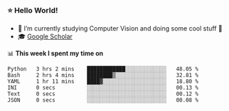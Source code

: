 ### ⭐️ Hello World!

<!--
**hologerry/hologerry** is a ✨ _special_ ✨ repository because its `README.md` (this file) appears on your GitHub profile.

Here are some ideas to get you started:

- 🔭 I’m currently working and studying on Computer Vision
- 🌱 I’m currently learning at Peking University
- 💬 Ask me about 
- 📫 How to reach me: E-mail
- 😄 Pronouns: he/his
- ⚡ Fun fact: Music is the Power
-->


- 🔭 I’m currently studying Computer Vision and doing some cool stuff 🤖
- 🎓 [Google Scholar](https://scholar.google.com/citations?user=3ykqW9wAAAAJ&hl=en)


📊 **This week I spent my time on**

<!--START_SECTION:waka-->

```text
Python   3 hrs 2 mins    ████████████░░░░░░░░░░░░░   48.05 %
Bash     2 hrs 4 mins    ████████▒░░░░░░░░░░░░░░░░   32.81 %
YAML     1 hr 11 mins    ████▓░░░░░░░░░░░░░░░░░░░░   18.80 %
INI      0 secs          ░░░░░░░░░░░░░░░░░░░░░░░░░   00.13 %
Text     0 secs          ░░░░░░░░░░░░░░░░░░░░░░░░░   00.12 %
JSON     0 secs          ░░░░░░░░░░░░░░░░░░░░░░░░░   00.08 %
```

<!--END_SECTION:waka-->
